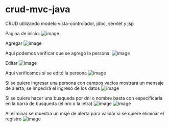 # crud-mvc-java
CRUD utilizando modelo vista-controlador, jdbc, servlet y jsp

Pagina de inicio:
![image](https://user-images.githubusercontent.com/97992147/211700803-16ec8997-5461-4d74-8fb4-7c27c4f2f205.png)

Agregar 
![image](https://user-images.githubusercontent.com/97992147/211700908-a1364d0c-43ec-41dc-bb08-df797d6e5c7f.png)

Aqui podemos verificar que se agregó la persona:
![image](https://user-images.githubusercontent.com/97992147/211700959-b18fb5a9-1dd1-4a66-bb8d-72be3e6b3338.png)

Editar
![image](https://user-images.githubusercontent.com/97992147/211701063-4ecc42f7-b9d6-47b0-9f00-9ffd7016dd3b.png)

Aqui verificamos si se editó la persona
![image](https://user-images.githubusercontent.com/97992147/211701105-67b00d37-789a-4255-a2b0-e911da408017.png)

Si se quiere ingresar una persona con campos vacios mostrará un mensaje de alerta, se impedirá el ingreso de los datos
![image](https://user-images.githubusercontent.com/97992147/211701241-0b311e23-6749-4d72-b3ba-819085423bab.png)

Si se quiere hacer una busqueda por dni o nombre basta con especificarla en la barra de busqueda (el nro o la letra)
![image](https://user-images.githubusercontent.com/97992147/211701512-4ea429ac-cc15-45a5-b242-bc44135b6d3b.png)
![image](https://user-images.githubusercontent.com/97992147/211701619-8b2a5205-5077-4d66-89a2-6cafa80bf11d.png)

Al eliminar se muestra un msje de alerta para validar si se quiere eliminar el registro
![image](https://user-images.githubusercontent.com/97992147/211701772-dd50909d-19fd-4c2c-b8e4-5e9432bec92e.png)

